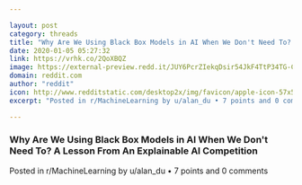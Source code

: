```yaml
---

layout: post
category: threads
title: "Why Are We Using Black Box Models in AI When We Don't Need To? A Lesson From An Explainable AI Competition"
date: 2020-01-05 05:27:32
link: https://vrhk.co/2QoXBQZ
image: https://external-preview.redd.it/JUY6PcrZIekqDsir54JkF4TtP34TG-CMyfiIk5a223w.jpg?width=1200&height=628.272251309&auto=webp&s=7f5d4cc7d4b4633006e687caf477f0f87a4e762e
domain: reddit.com
author: "reddit"
icon: http://www.redditstatic.com/desktop2x/img/favicon/apple-icon-57x57.png
excerpt: "Posted in r/MachineLearning by u/alan_du • 7 points and 0 comments"

---
```


### Why Are We Using Black Box Models in AI When We Don't Need To? A Lesson From An Explainable AI Competition

Posted in r/MachineLearning by u/alan_du • 7 points and 0 comments